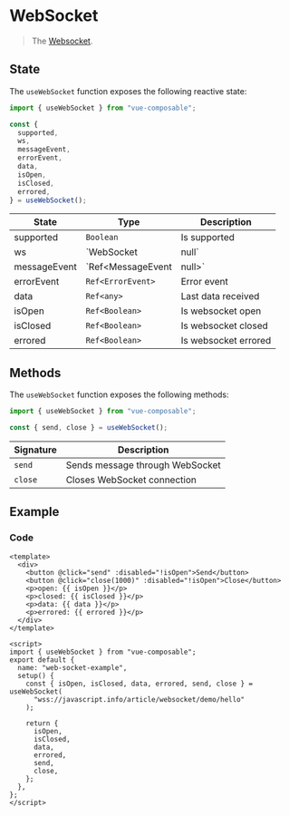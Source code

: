 # WebSocket

> The [Websocket](https://developer.mozilla.org/en-US/docs/Web/API/WebSocket).

## State

The `useWebSocket` function exposes the following reactive state:

```js
import { useWebSocket } from "vue-composable";

const {
  supported,
  ws,
  messageEvent,
  errorEvent,
  data,
  isOpen,
  isClosed,
  errored,
} = useWebSocket();
```

| State        | Type              | Description          |
| ------------ | ----------------- | -------------------- |
| supported    | `Boolean`         | Is supported         |
| ws           | `WebSocket        | null`                | WebSocket instance, returns `null` if `supported === false` |
| messageEvent | `Ref<MessageEvent | null>`               | Last message event received |
| errorEvent   | `Ref<ErrorEvent>` | Error event          |
| data         | `Ref<any>`        | Last data received   |
| isOpen       | `Ref<Boolean>`    | Is websocket open    |
| isClosed     | `Ref<Boolean>`    | Is websocket closed  |
| errored      | `Ref<Boolean>`    | Is websocket errored |

## Methods

The `useWebSocket` function exposes the following methods:

```js
import { useWebSocket } from "vue-composable";

const { send, close } = useWebSocket();
```

| Signature | Description                     |
| --------- | ------------------------------- |
| `send`    | Sends message through WebSocket |
| `close`   | Closes WebSocket connection     |

## Example

<web-socket-example/>

### Code

```vue
<template>
  <div>
    <button @click="send" :disabled="!isOpen">Send</button>
    <button @click="close(1000)" :disabled="!isOpen">Close</button>
    <p>open: {{ isOpen }}</p>
    <p>closed: {{ isClosed }}</p>
    <p>data: {{ data }}</p>
    <p>errored: {{ errored }}</p>
  </div>
</template>

<script>
import { useWebSocket } from "vue-composable";
export default {
  name: "web-socket-example",
  setup() {
    const { isOpen, isClosed, data, errored, send, close } = useWebSocket(
      "wss://javascript.info/article/websocket/demo/hello"
    );

    return {
      isOpen,
      isClosed,
      data,
      errored,
      send,
      close,
    };
  },
};
</script>
```
